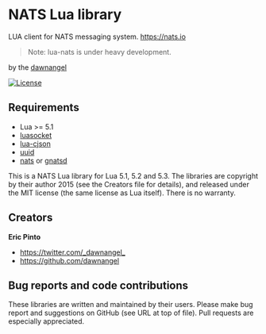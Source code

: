 NATS Lua library
================

LUA client for NATS messaging system. https://nats.io

>  Note: lua-nats is under heavy development.

by the [dawnangel][github]

[github]: http://github.com/dawnangel/lua-nats/ "Github repository"

[![License](http://img.shields.io/:license-mit-blue.svg)](http://mit-license.org)

Requirements
------------

* Lua >= 5.1
* [luasocket](https://github.com/diegonehab/luasocket)
* [lua-cjson](https://github.com/mpx/lua-cjson)
* [uuid](https://github.com/Tieske/uuid)
* [nats](https://github.com/derekcollison/nats) or [gnatsd](https://github.com/apcera/gnatsd)

This is a NATS Lua library for Lua 5.1, 5.2 and 5.3. The
libraries are copyright by their author 2015 (see the Creators
file for details), and released under the MIT license (the same
license as Lua itself). There is no warranty.

Creators
--------

**Eric Pinto**

- <https://twitter.com/_dawnangel_>
- <https://github.com/dawnangel>

Bug reports and code contributions
----------------------------------

These libraries are written and maintained by their users. Please make
bug report and suggestions on GitHub (see URL at top of file). Pull
requests are especially appreciated.
